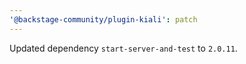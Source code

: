 ```yaml
---
'@backstage-community/plugin-kiali': patch
---
```


Updated dependency `start-server-and-test` to `2.0.11`.
